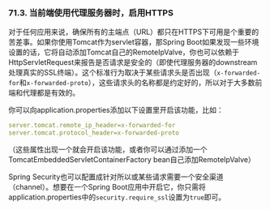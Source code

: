 ### 71.3. 当前端使用代理服务器时，启用HTTPS

对于任何应用来说，确保所有的主端点（URL）都只在HTTPS下可用是个重要的苦差事。如果你使用Tomcat作为servlet容器，那Spring Boot如果发现一些环境设置的话，它将自动添加Tomcat自己的RemoteIpValve，你也可以依赖于HttpServletRequest来报告是否请求是安全的（即使代理服务器的downstream处理真实的SSL终端）。这个标准行为取决于某些请求头是否出现（`x-forwarded-for`和`x-forwarded-proto`），这些请求头的名称都是约定好的，所以对于大多数前端和代理都是有效的。

你可以向application.properties添加以下设置里开启该功能，比如：
```yml
server.tomcat.remote_ip_header=x-forwarded-for
server.tomcat.protocol_header=x-forwarded-proto
```
（这些属性出现一个就会开启该功能，或者你可以通过添加一个TomcatEmbeddedServletContainerFactory bean自己添加RemoteIpValve）

Spring Security也可以配置成针对所以或某些请求需要一个安全渠道（channel）。想要在一个Spring Boot应用中开启它，你只需将application.properties中的`security.require_ssl`设置为`true`即可。

